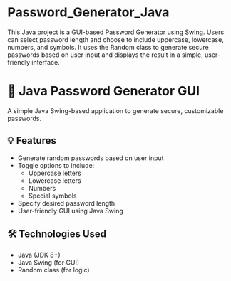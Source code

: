 # Password_Generator_Java
This Java project is a GUI-based Password Generator using Swing. Users can select password length and choose to include uppercase, lowercase, numbers, and symbols. It uses the Random class to generate secure passwords based on user input and displays the result in a simple, user-friendly interface.

# 🔐 Java Password Generator GUI

A simple Java Swing-based application to generate secure, customizable passwords.

## 💡 Features

- Generate random passwords based on user input
- Toggle options to include:
  - Uppercase letters
  - Lowercase letters
  - Numbers
  - Special symbols
- Specify desired password length
- User-friendly GUI using Java Swing

## 🛠️ Technologies Used

- Java (JDK 8+)
- Java Swing (for GUI)
- Random class (for logic)
